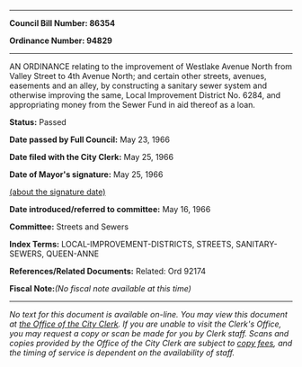 

********

**Council Bill Number: 86354**
   
**Ordinance Number: 94829**
********

 AN ORDINANCE relating to the improvement of Westlake Avenue North from Valley Street to 4th Avenue North; and certain other streets, avenues, easements and an alley, by constructing a sanitary sewer system and otherwise improving the same, Local Improvement District No. 6284, and appropriating money from the Sewer Fund in aid thereof as a loan.

**Status:** Passed
   
**Date passed by Full Council:** May 23, 1966
   
**Date filed with the City Clerk:** May 25, 1966
   
**Date of Mayor's signature:** May 25, 1966
   
[(about the signature date)](/~public/approvaldate.htm)
   
   
   
**Date introduced/referred to committee:** May 16, 1966
   
**Committee:** Streets and Sewers
   
   
**Index Terms:** LOCAL-IMPROVEMENT-DISTRICTS, STREETS, SANITARY-SEWERS, QUEEN-ANNE

**References/Related Documents:** Related: Ord 92174

**Fiscal Note:**_(No fiscal note available at this time)_
********

_No text for this document is available on-line. You may view this document at [the Office of the City Clerk](http://www.seattle.gov/leg/clerk/contactUs.htm). If you are unable to visit the Clerk's Office, you may request a copy or scan be made for you by Clerk staff. Scans and copies provided by the Office of the City Clerk are subject to [copy fees](http://clerk.seattle.gov/~public/clerkfees.htm), and the timing of service is dependent on the availability of staff._

